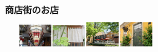 # 商店街のお店

<div align="center">
<img src="syou.jpg" width="20%"> 
<img src="nore.jpg" width="20%"> 
<img src="na.jpg" width="20%"> 
<img src="kaf.jpg" width="20%"> 
</div>
